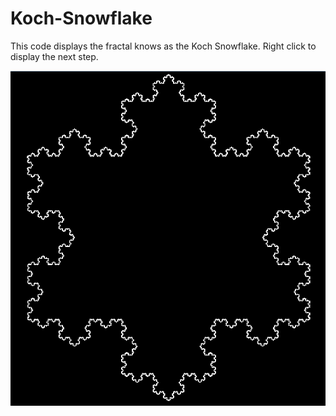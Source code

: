 # Koch-Snowflake
This code displays the fractal knows as the Koch Snowflake.
Right click to display the next step.

![alt text](https://github.com/Gainsboroow/Koch-Snowflake/blob/master/Koch%20Snowflake.PNG)

